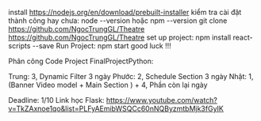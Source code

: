 install 
https://nodejs.org/en/download/prebuilt-installer
kiểm tra cài đặt thành công hay chưa:
node --version hoặc npm --version
git clone https://github.com/NgocTrungGL/Theatre
https://github.com/NgocTrungGL/Theatre
set up project:
npm install react-scripts --save
Run Project: npm start
good luck !!!



Phân công Code Project FinalProjectPython:

Trung: 3, Dynamic Filter 3 ngày
Phước: 2, Schedule Section 3 ngày
Nhật:  1, (Banner Video model + Main Section ) + 4, Phần còn lại ngày

Deadline: 1/10 
Link học Flask: https://www.youtube.com/watch?v=TkZAxnoe1qo&list=PLFyAEmibWSQCc60nNQByzmtbMjk3fGyIK

